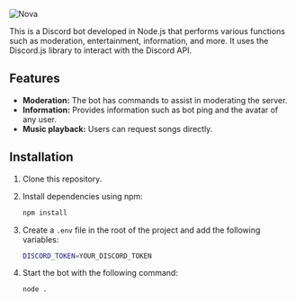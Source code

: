 ![Nova](https://github.com/user-attachments/assets/dc6a7897-7a13-4358-ae12-8943081b965f)

This is a Discord bot developed in Node.js that performs various functions such as moderation, entertainment, information, and more. It uses the Discord.js library to interact with the Discord API.

## Features

- **Moderation:** The bot has commands to assist in moderating the server.
- **Information:** Provides information such as bot ping and the avatar of any user.
- **Music playback:** Users can request songs directly.

## Installation

1. Clone this repository.
2. Install dependencies using npm:

   ```bash
   npm install
   ```
3. Create a `.env` file in the root of the project and add the following variables:

   ```bash
   DISCORD_TOKEN=YOUR_DISCORD_TOKEN
   ```

4. Start the bot with the following command:

   ```bash
   node .
   ```
